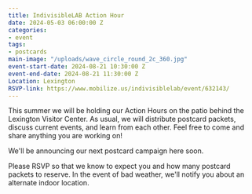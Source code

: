 ```yaml
---
title: IndivisibleLAB Action Hour
date: 2024-05-03 06:00:00 Z
categories:
- event
tags:
- postcards
main-image: "/uploads/wave_circle_round_2c_360.jpg"
event-start-date: 2024-08-21 10:30:00 Z
event-end-date: 2024-08-21 11:30:00 Z
Location: Lexington
RSVP-link: https://www.mobilize.us/indivisiblelab/event/632143/
---
```


This summer we will be holding our Action Hours on the patio behind the Lexington Visitor Center. As usual, we will distribute postcard packets, discuss current events, and learn from each other. Feel free to come and share anything you are working on!

We'll be announcing our next postcard campaign here soon.

Please RSVP so that we know to expect you and how many postcard packets to reserve. In the event of bad weather, we'll notify you about an alternate indoor location.

